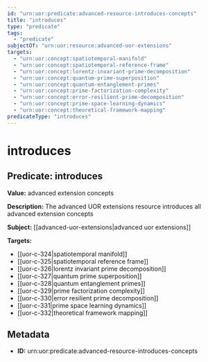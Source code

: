 ```yaml
---
id: "urn:uor:predicate:advanced-resource-introduces-concepts"
title: "introduces"
type: "predicate"
tags:
  - "predicate"
subjectOf: "urn:uor:resource:advanced-uor-extensions"
targets:
  - "urn:uor:concept:spatiotemporal-manifold"
  - "urn:uor:concept:spatiotemporal-reference-frame"
  - "urn:uor:concept:lorentz-invariant-prime-decomposition"
  - "urn:uor:concept:quantum-prime-superposition"
  - "urn:uor:concept:quantum-entanglement-primes"
  - "urn:uor:concept:prime-factorization-complexity"
  - "urn:uor:concept:error-resilient-prime-decomposition"
  - "urn:uor:concept:prime-space-learning-dynamics"
  - "urn:uor:concept:theoretical-framework-mapping"
predicateType: "introduces"
---
```


# introduces

## Predicate: introduces

**Value:** advanced extension concepts

**Description:** The advanced UOR extensions resource introduces all advanced extension concepts

**Subject:** [[advanced-uor-extensions|advanced uor extensions]]

**Targets:**

- [[uor-c-324|spatiotemporal manifold]]
- [[uor-c-325|spatiotemporal reference frame]]
- [[uor-c-326|lorentz invariant prime decomposition]]
- [[uor-c-327|quantum prime superposition]]
- [[uor-c-328|quantum entanglement primes]]
- [[uor-c-329|prime factorization complexity]]
- [[uor-c-330|error resilient prime decomposition]]
- [[uor-c-331|prime space learning dynamics]]
- [[uor-c-332|theoretical framework mapping]]

## Metadata

- **ID:** urn:uor:predicate:advanced-resource-introduces-concepts
